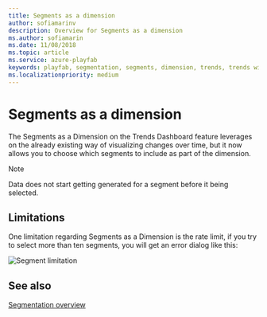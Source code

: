 ```yaml
---
title: Segments as a dimension
author: sofiamarinv
description: Overview for Segments as a dimension
ms.author: sofiamarin
ms.date: 11/08/2018
ms.topic: article
ms.service: azure-playfab
keywords: playfab, segmentation, segments, dimension, trends, trends with segments as a dimension, segments as a dimension
ms.localizationpriority: medium
---
```


# Segments as a dimension

The Segments as a Dimension on the Trends Dashboard feature leverages on the already existing way of visualizing changes over time, but it now allows you to choose which segments to include as part of the dimension. 

> [!NOTE]
> Data does not start getting generated for a segment before it being selected. 

## Limitations

One limitation regarding Segments as a Dimension is the rate limit, if you try to select more than ten segments, you will get an error dialog like this:  

![Segment limitation](media/segments-dimension-limitations.jpg)

## See also

[Segmentation overview](../../acting-data/segmentation-overview.md)
  
